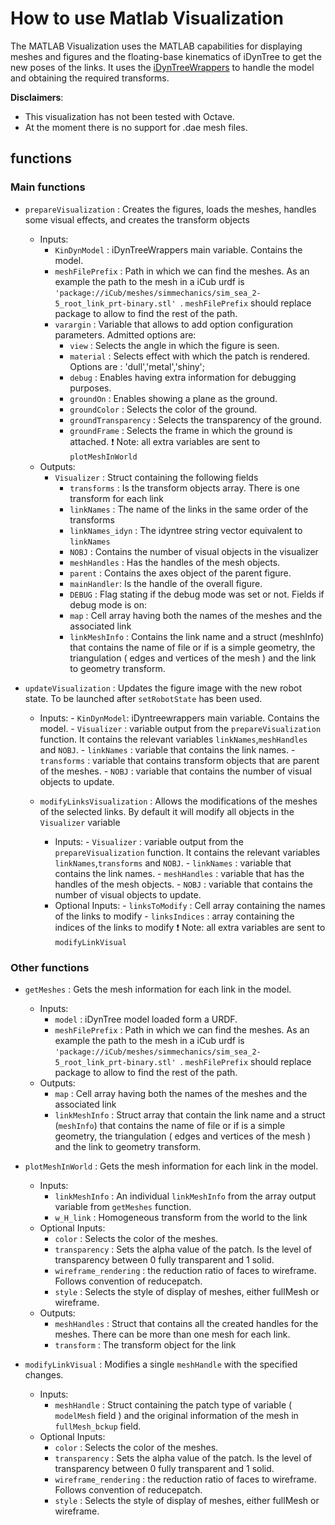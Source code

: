 # How to use Matlab Visualization
The MATLAB Visualization uses the MATLAB capabilities for displaying meshes and figures and the floating-base kinematics of iDynTree to get the new poses of the links.
It uses the [iDynTreeWrappers](../bindings/matlab/%2BiDynTreeWrappers) to handle the model and obtaining the required transforms.

**Disclaimers**:
- This visualization has not been tested with Octave.
- At the moment there is no support for .dae mesh files.

## functions
### Main functions
- `prepareVisualization` : Creates the figures, loads the meshes, handles some visual effects, and creates the transform objects
    - Inputs:
        - `KinDynModel` : iDynTreeWrappers main variable. Contains the model.
        - `meshFilePrefix` : Path in which we can find the meshes. As an example the path to the mesh in a iCub urdf is `'package://iCub/meshes/simmechanics/sim_sea_2-5_root_link_prt-binary.stl'
`. `meshFilePrefix` should replace package to allow to find the rest of the path.
        - `varargin`  : Variable that allows to add option configuration parameters. Admitted options are:
            - `view` : Selects the angle in which the figure is seen.
            - `material` : Selects effect with which the patch is rendered. Options are : 'dull','metal','shiny';            
            - `debug` : Enables having extra information for debugging purposes.
            - `groundOn` : Enables showing a plane as the ground.
            - `groundColor` : Selects the color of the ground.
            - `groundTransparency` : Selects the transparency of the ground.
            - `groundFrame` : Selects the frame in which the ground is attached.
:exclamation:   Note: all extra variables are sent to `plotMeshInWorld`
    - Outputs:
        - `Visualizer` : Struct containing the following fields
            - `transforms` : Is the transform objects array. There is one transform for each link
            - `linkNames`  : The name of the links in the same order of the transforms
            - `linkNames_idyn`  : The idyntree string vector equivalent to `linkNames`
            - `NOBJ` : Contains the number of visual objects in the visualizer            
            - `meshHandles` : Has the handles of the mesh objects.
            - `parent`     : Contains the axes object of the parent figure.
            - `mainHandler`: Is the handle of the overall figure.
            - `DEBUG` : Flag stating if the debug mode was set or not.
            Fields if debug mode is on:
            - `map`       : Cell array having both the names of the meshes and the associated link
            - `linkMeshInfo` : Contains the link name and a struct (meshInfo) that contains the name of file or if is a simple geometry, the triangulation ( edges and vertices of the mesh ) and the link to geometry transform.

- `updateVisualization` : Updates the figure image with the new robot state. To be launched after `setRobotState` has been used.
    - Inputs:
          - `KinDynModel`: iDyntreewrappers main variable. Contains the model.
          - `Visualizer` : variable output from the `prepareVisualization` function. It contains the relevant variables `linkNames`,`meshHandles` and `NOBJ`.
              - `linkNames`  : variable that contains the link names.
              - `transforms` : variable that contains transform objects that are parent of the meshes.
              - `NOBJ` : variable that contains the number of visual objects to update.

  - `modifyLinksVisualization` : Allows the modifications of the meshes of the selected links. By default it will modify all objects in the `Visualizer` variable
      - Inputs:
            - `Visualizer` : variable output from the `prepareVisualization` function. It contains the relevant variables `linkNames`,`transforms` and `NOBJ`.
                - `linkNames`  : variable that contains the link names.
                - `meshHandles` : variable that has the handles of the mesh objects.
                - `NOBJ` : variable that contains the number of visual objects to update.
      - Optional Inputs:
            - `linksToModify`  : Cell array containing the names of the links to modify
            - `linksIndices`   : array containing the indices of the links to modify
:exclamation:   Note: all extra variables are sent to `modifyLinkVisual`

### Other functions
- `getMeshes` : Gets the mesh information for each link in the model.
    - Inputs:
        - `model` : iDynTree model loaded form a URDF.
        - `meshFilePrefix` : Path in which we can find the meshes. As an example the path to the mesh in a iCub urdf is `'package://iCub/meshes/simmechanics/sim_sea_2-5_root_link_prt-binary.stl'
`. `meshFilePrefix` should replace package to allow to find the rest of the path.
    - Outputs:
        - `map`        : Cell array having both the names of the meshes and the associated link
        - `linkMeshInfo` : Struct array that contain the link name and a struct (`meshInfo`) that contains the name of file or if is a simple geometry, the triangulation ( edges and vertices of the mesh ) and the link to geometry transform.

- `plotMeshInWorld` : Gets the mesh information for each link in the model.
    - Inputs:
        - `linkMeshInfo` : An individual `linkMeshInfo` from the array output variable from `getMeshes` function.
        - `w_H_link` : Homogeneous transform from the world to the link
    - Optional Inputs:
        - `color` : Selects the color of the meshes.
        - `transparency` : Sets the alpha value of the patch. Is the
        level of transparency between 0 fully transparent and 1 solid.
        - `wireframe_rendering` : the reduction ratio of faces to
        wireframe. Follows convention of reducepatch.
        - `style` : Selects the style of display of meshes, either fullMesh or wireframe.
    - Outputs:
        - `meshHandles`  : Struct that contains all the created handles for the meshes. There can be more than one mesh for each link.
        - `transform`    : The transform object for the link

- `modifyLinkVisual` : Modifies a single `meshHandle` with the specified changes.
    - Inputs:
        - `meshHandle` : Struct containing the patch type of variable ( `modelMesh` field ) and the original information of the mesh in `fullMesh_bckup` field.
    - Optional Inputs:
        - `color` : Selects the color of the meshes.
        - `transparency` : Sets the alpha value of the patch. Is the
        level of transparency between 0 fully transparent and 1 solid.
        - `wireframe_rendering` : the reduction ratio of faces to
        wireframe. Follows convention of reducepatch.
        - `style` : Selects the style of display of meshes, either fullMesh or wireframe.
